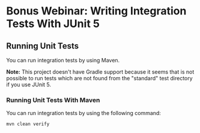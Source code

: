 # Bonus Webinar: Writing Integration Tests With JUnit 5

## Running Unit Tests

You can run integration tests by using Maven.

**Note:** This project doesn't have Gradle support because it seems 
that is not possible to run tests which are not found from the "standard"
test directory if you use JUnit 5.

### Running Unit Tests With Maven

You can run integration tests by using the following command:

    mvn clean verify


	
